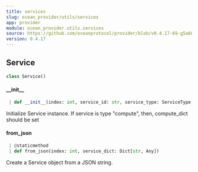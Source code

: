 ```yaml
---
title: services
slug: ocean_provider/utils/services
app: provider
module: ocean_provider.utils.services
source: https://github.com/oceanprotocol/provider/blob/v0.4.17-69-g5a60369/ocean_provider/utils/services.py
version: 0.4.17
---
```

## Service

```python
class Service()
```

#### \_\_init\_\_

```python
 | def __init__(index: int, service_id: str, service_type: ServiceType, datatoken_address: HexAddress, service_endpoint: str, encrypted_files: HexStr, timeout: int, name: Optional[str] = None, description: Optional[str] = None, compute_dict: Optional[dict] = None) -> None
```

Initialize Service instance.
If service is type "compute", then, compute_dict should be set

#### from\_json

```python
 | @staticmethod
 | def from_json(index: int, service_dict: Dict[str, Any])
```

Create a Service object from a JSON string.

